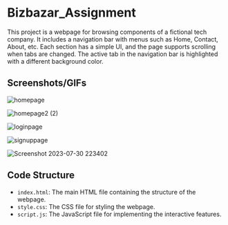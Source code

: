 # Bizbazar_Assignment

This project is a webpage for browsing components of a fictional tech company.
It includes a navigation bar with menus such as Home, Contact, About, etc.
Each section has a simple UI, and the page supports scrolling when tabs are changed. 
The active tab in the navigation bar is highlighted with a different background color.

## Screenshots/GIFs

![homepage](https://github.com/SulochanaPoudel/Bizbazar_Assignment/assets/140930535/190e31be-371b-467d-8674-b3c49f1097e8)

![homepage2 (2)](https://github.com/SulochanaPoudel/Bizbazar_Assignment/assets/140930535/08caa93d-e071-446b-8d63-aeb700b0b40a)

![loginpage](https://github.com/SulochanaPoudel/Bizbazar_Assignment/assets/140930535/d7c79915-2dd0-4711-a24c-753a5c31f781)

![signuppage](https://github.com/SulochanaPoudel/Bizbazar_Assignment/assets/140930535/d8e345ba-6dba-466d-bb75-6f2e3d7804f2)

![Screenshot 2023-07-30 223402](https://github.com/SulochanaPoudel/Bizbazar_Assignment/assets/140930535/b94b5fd0-0cc3-4fe5-9035-b4aaf5923ffe)

## Code Structure

- `index.html`: The main HTML file containing the structure of the webpage.
- `style.css`: The CSS file for styling the webpage.
- `script.js`: The JavaScript file for implementing the interactive features.
